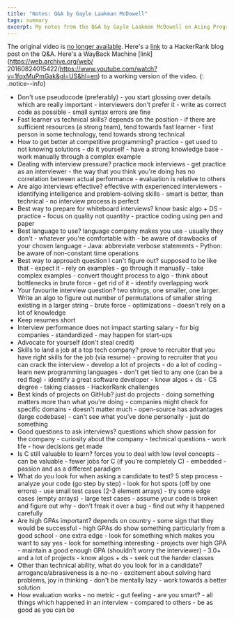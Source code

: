 ```yaml
---
title: "Notes: Q&A by Gayle Laakman McDowell"
tags: summary
excerpt: My notes from the Q&A by Gayle Laakman McDowell on Acing Programming Interviews
---
```


The original video is [no longer available](https://www.youtube.com/watch?v=1fqxMuPmGak). Here's a
[link](https://blog.hackerrank.com/qa-with-gayle-laakmann-mcdowell-on-acing-technical-interviews/)
to a HackerRank blog post on the Q&A. Here's a WayBack Machine [link](https://web.archive.org/web/
20160824015422/https://www.youtube.com/watch?v=1fqxMuPmGak&gl=US&hl=en) to a working version of the
video.
{: .notice--info}

- Don't use pseudocode (preferably) - you start glossing over details which are really important -
interviewers don't prefer it - write as correct code as possible - small syntax errors are fine
- Fast learner vs technical skills? depends on the position - if there are sufficient resources
(a strong team), tend towards fast learner - first person in some technology, tend towards strong
technical
- How to get better at competitive programming? practice - get used to not knowing solutions - do it
yourself - have a strong knowledge base - work manually through a complex example
- Dealing with interview pressure? practice mock interviews - get practice as an interviewer - the
way that you think you're doing has no correlation between actual performance - evaluation is
relative to others
- Are algo interviews effective? effective with experienced interviewers - identifying intelligence
and problem-solving skills - smart is better, than technical - no interview process is perfect
- Best way to prepare for whiteboard interviews? know basic algo + DS - practice - focus on quality
not quantity - practice coding using pen and paper
- Best language to use? language company makes you use - usually they don't - whatever you're
comfortable with - be aware of drawbacks of your chosen language - Java: abbreviate verbose
statements - Python: be aware of non-constant time operations
- Best way to approach question I can't figure out? supposed to be like that - expect it - rely on
examples - go through it manually - take complex examples - convert thought process to algo - think
about bottlenecks in brute force - get rid of it - identify overlapping work
- Your favourite interview question? two strings, one smaller, one larger. Write an algo to figure
out number of permutations of smaller string existing in a larger string - brute force -
optimizations - doesn't rely on a lot of knowledge
- Keep resumes short
- Interview performance does not impact starting salary - for big companies - standardized - may
happen for start-ups
- Advocate for yourself (don't steal credit)
- Skills to land a job at a top tech company? prove to recruiter that you have right skills for the
job (via resume) - proving to recruiter that you can crack the interview - develop a lot of
projects - do a lot of coding - learn new programming languages - don't get tied to any one (can be
a red flag) - identify a great software developer - know algos + ds - CS degree - taking classes -
HackerRank challenges
- Best kinds of projects on GitHub? just do projects - doing something matters more than what you're
doing - companies might check for specific domains - doesn't matter much - open-source has
advantages (large codebase) - can't see what you've done personally - just do something
- Good questions to ask interviews? questions which show passion for the company - curiosity about
the company - technical questions - work life - how decisions get made
- Is C still valuable to learn? forces you to deal with low level concepts - can be valuable -
fewer jobs for C (if you're completely C) - embedded - passion and as a different paradigm
- What do you look for when asking a candidate to test? 5 step process - analyze your code (go step
by step) - look for hot spots (off by one errors) - use small test cases (2-3 element arrays) - try
some edge cases (empty arrays) - large test cases - assume your code is broken and figure out why -
don't freak it over a bug - find out why it happened carefully
- Are high GPAs important? depends on country - some sign that they would be successful - high GPAs
do show something particularly from a good school - one extra edge - look for something which makes
you want to say yes - look for something interesting - projects over high GPA - maintain a good
enough GPA (shouldn't worry the interviewer) - 3.0+ and a lot of projects - know algos + ds - seek
out the harder classes
- Other than technical ability, what do you look for in a candidate? arrogance/abrasiveness is a
no-no - excitement about solving hard problems, joy in thinking - don't be mentally lazy - work
towards a better solution
- How evaluation works - no metric - gut feeling - are you smart? - all things which happened in an
interview - compared to others - be as good as you can be
